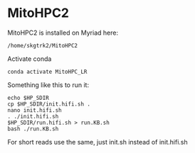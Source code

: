 # MitoHPC2

MitoHPC2 is installed on Myriad here:
```
/home/skgtrk2/MitoHPC2
```
Activate conda
```
conda activate MitoHPC_LR
```
Something like this to run it:
```
echo $HP_SDIR
cp $HP_SDIR/init.hifi.sh .
nano init.hifi.sh 
. ./init.hifi.sh
$HP_SDIR/run.hifi.sh > run.KB.sh
bash ./run.KB.sh 
```

For short reads use the same, just init.sh instead of init.hifi.sh

